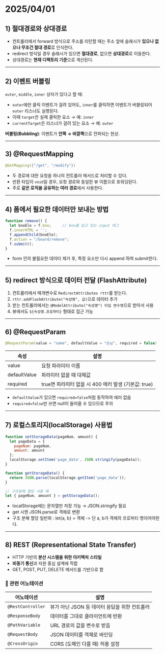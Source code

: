 # 2025/04/01
## 1) 절대경로와 상대경로

* 컨트롤러에서 forward 방식으로 주소를 리턴할 때는 주소 앞에 슬래시가 **있으나 없으나 무조건 절대 경로**로 인식한다.
* redirect 방식일 경우 슬래시가 있으면 **절대경로**, 없으면 **상대경로**로 이동한다.
* 상대경로는 **현재 디렉토리 기준**으로 계산된다.

---

## 2) 이벤트 버블링

`outer`, `middle`, `inner` 상자가 있다고 할 때:

* `outer`에만 클릭 이벤트가 걸려 있어도, `inner`를 클릭하면 이벤트가 버블링되어 `outer` 리스너도 실행된다.
* 이때 `target`은 실제 클릭한 요소 → 예: `inner`
* `currentTarget`은 리스너가 걸려 있는 요소 → 예: `outer`

**버블링(Bubbling)**: 이벤트가 **안쪽 → 바깥쪽**으로 전파되는 현상.

---

## 3) @RequestMapping

```java
@GetMapping({"/get", "/modify"})
```
* 두 경로에 대한 요청을 하나의 컨트롤러 메서드로 처리할 수 있다.
* 반환 타입이 `void`일 경우, 요청 경로와 동일한 뷰 이름으로 포워딩된다.
* 주로 **같은 로직을 공유하는 여러 경로**에서 사용한다.

---

## 4) 폼에서 필요한 데이터만 보내는 방법

```javascript
function remove() {
  let bnoEle = f.bno;     // bno를 담고 있는 input 태그
  f.innerHTML = '';
  f.appendChild(bnoEle);
  f.action = "/board/remove";
  f.submit();
}
```
* form 안의 불필요한 데이터 제거 후, 특정 요소만 다시 append 하여 submit한다.

---

## 5) redirect 방식으로 데이터 전달 (FlashAttribute)

1. 컨트롤러에서 매개변수로 `RedirectAttributes rttr`를 받는다.
2. `rttr.addFlashAttribute("속성명", 값)`으로 데이터 추가
3. 받는 컨트롤러에서는 `@ModelAttribute("속성명") 타입 변수명`으로 받아서 사용
4. 뷰에서도 `${속성명.프로퍼티}` 형태로 접근 가능

---

## 6) @RequestParam

```java
@RequestParam(value = "name", defaultValue = "손님", required = false)
```
| 속성 | 설명 |
|------|------|
| value | 요청 파라미터 이름 |
| defaultValue | 파라미터 없을 때 대체값 |
| required | true면 파라미터 없을 시 400 에러 발생 (기본값: true) |

* `defaultValue`가 있으면 `required=false`처럼 동작하여 에러 없음
* `required=false`만 쓰면 null이 들어올 수 있으므로 주의

---

## 7) 로컬스토리지(localStorage) 사용법

```javascript
function setStorageData(pageNum, amount) {
  let pageData = {
    pageNum: pageNum,
    amount: amount
  };
  localStorage.setItem('page_data', JSON.stringify(pageData));
}

function getStorageData() {
  return JSON.parse(localStorage.getItem('page_data'));
}

// 구조분해 할당 사용 예
let { pageNum, amount } = getStorageData();
```

* localStorage에는 문자열만 저장 가능 → JSON.stringify 필요
* get 시엔 JSON.parse로 객체로 변환
* 구조 분해 할당 일반화 : let{a, b} = 객체 -> 단 a, b가 객체의 프로퍼티 명이어야한다.
---

## 8) REST (Representational State Transfer)

* HTTP 기반의 **분산 시스템을 위한 아키텍처 스타일**
* **비동기 통신**과 자원 중심 설계에 적합
* GET, POST, PUT, DELETE 메서드를 기반으로 함

### 📌 관련 어노테이션

| 어노테이션 | 설명 |
|------------|------|
| `@RestController` | 뷰가 아닌 JSON 등 데이터 응답을 위한 컨트롤러 |
| `@ResponseBody` | 데이터를 그대로 클라이언트에 반환 |
| `@PathVariable` | URL 경로의 값을 변수로 받음 |
| `@RequestBody` | JSON 데이터를 객체로 바인딩 |
| `@CrossOrigin` | CORS (도메인 다를 때) 허용 설정 |
